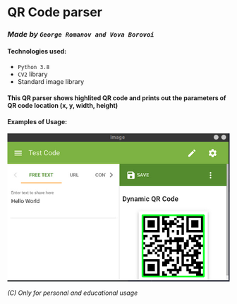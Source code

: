 # QR Code parser  
### *Made by `George Romanov and Vova Borovoi`*  
#### Technologies used:  
- `Python 3.8`  
- `CV2` library  
- Standard image library  
#### This QR parser shows highlited QR code and prints out the parameters of QR code location (x, y, width, height)  
#### Examples of Usage:  
<img src="img_assets/Example.png"/>  

*(C) Only for personal and educational usage*
